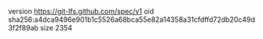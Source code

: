 version https://git-lfs.github.com/spec/v1
oid sha256:a4dca9496e901b1c5526a68bca55e82a14358a31cfdffd72db20c49d3f2f89ab
size 2354

